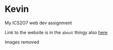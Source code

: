 # Kevin
My ICS2O7 web dev assignment

Link to the website is in the `about` thingy also [here](https://kev-in123.github.io/Kevin/)

Images removed
